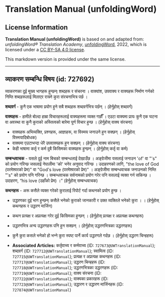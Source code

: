# Translation Manual (unfoldingWord)

## License Information

**Translation Manual (unfoldingWord)** is based on and adapted from: _unfoldingWord® Translation Academy_, [unfoldingWord](https://unfoldingword.org/utw), 2022, which is licensed under a [CC BY-SA 4.0 license](https://creativecommons.org/licenses/by-sa/4.0/legalcode.en).

This markdown version is provided under the same license.



--------------------------------

## व्याकरण सम्बन्धि विषय (id: 727692)

व्याकरणका दुई मूख्य भागहरू हुन्छन्ः शब्दहरू र संचरना । वाक्यांश, उपवाक्य र वाक्यहरू निर्माण गर्नको निम्ति शब्दहरूलाई मिलाएर राख्‍ने कुरा संरचनाभित्र पर्छ ।

**शब्दवर्ग** \- कुनै एक भाषामा प्रयोग हुने सबै शब्दहरू शब्दवर्गभित्र पर्छन् । (हेर्नुहोस् शब्दवर्ग)

**वाक्यहरू** \- हामीले बोल्दा हाम्रा विचारहरूलाई वाक्यहरूमा व्यक्त गर्छौँ । एउटा वाक्यमा प्रायः कुनै एक घटना वा अवस्था वा कुनै कुराको अस्तित्वको बारेमा पूर्ण विचार हुन्छ । (हेर्नुहोस् वाक्य संरचना)

* वाक्यहरू अभिव्यक्ति, प्रश्‍नहरू, आज्ञाहरू, वा विस्मय जनाउने हुन सक्छन् । (हेर्नुहोस् विस्मयादिबोधक)
* वाक्यमा एउटाभन्दा धेरै उपवाक्यहरू हुन सक्छन् । (हेर्नुहोस् वाक्य संरचना)
* केही भाषामा कर्तृ र कर्म दुबै किसिमका वाक्यहरू हुन्छन् । (हेर्नुहोस् कर्तृ वा कर्म)

**सम्बन्धवाचक** \- यसले दुई नाम बिचको सम्बन्धलाई देखाउँछ । अङ्ग्रेजीमा यसलाई जनाउन 'of' वा "'s" को प्रयोग गरिन्छ जसलाई नेपालीमा 'को' भनेर अनुवाद गरिन्छ । उदाहरणको लागि, "the love of God (परमेश्‍वरको प्रेम)" वा "God's love (परमेश्‍वरको प्रेम)" । अङ्ग्रेजीमा सम्बन्धवाचक जनाउनको निम्ति "'s" को प्रयोग पनि गरिन्छ । सम्बन्धवाचक सर्वनामको प्रयोग गरेर पनि यसलाई व्यक्त गर्न सकिन्छ । उदाहरण, “his love (उहाँको प्रेम) ।” (हेर्नुहोस् सम्बन्धवाचक)

**कथनहरू** \- अरू कसैले व्यक्त गरेको कुरालाई रिपोर्ट गर्दा कथनको प्रयोग हुन्छ ।

* उद्धरणका दुई भाग हुन्छन्ः कसैले भनेको कुराको जानकारी र उक्त व्यक्तिले भनेको कुरा । । (हेर्नुहोस् कथनहरू र उद्धरण मार्जिन)
* कथन प्रत्यक्ष र अप्रत्यक्ष गरेर दुई किसिमका हुन्छन् । (हेर्नुहोस् प्रत्यक्ष र अप्रत्यक्ष कथनहरू)
* उद्धरणभित्र अन्य उद्धरणहरू पनि हुन सक्छन् । (हेर्नुहोस् उद्धरणभित्रका उद्धरणहरू)
* कुनै कुरा कसले भनेको हो भन्‍ने कुरा स्पष्ट पार्ने कार्य उद्धरणले गर्दछ । (हेर्नुहोस् उद्धरण चिन्हहरू)

* **Associated Articles:** कर्तृवाच्य र कर्मवाच्य (ID: `727673@UWTranslationManual`); शब्दवर्ग (ID: `727712@UWTranslationManual`); स्वामित्व (ID: `727715@UWTranslationManual`); प्रत्यक्ष र अप्रत्यक्ष कथनहरू (ID: `727717@UWTranslationManual`); उद्धरण चिन्हहरू (ID: `727718@UWTranslationManual`); उद्धरणभित्रका उद्धरणहरू (ID: `727719@UWTranslationManual`); वाक्य संरचना (ID: `727722@UWTranslationManual`); वाक्यका प्रकारहरू (ID: `727723@UWTranslationManual`); उद्धारण र उद्धारण मार्जिनहरू (ID: `727874@UWTranslationManual`)

